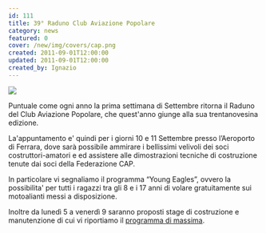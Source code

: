 ```yaml
---
id: 111
title: 39° Raduno Club Aviazione Popolare
category: news
featured: 0
cover: /new/img/covers/cap.png
created: 2011-09-01T12:00:00
updated: 2011-09-01T12:00:00
created_by: Ignazio
---
```


<img class="float-start mr-3 mb-8 w-[300px]" src="/new/img/stories/2011.cap-locandina-39mo-raduno-s.jpg"/>

Puntuale come ogni anno la prima settimana di Settembre ritorna il Raduno del Club Aviazione Popolare, che quest'anno giunge alla sua trentanovesina edizione.

La'appuntamento e' quindi per i giorni 10 e 11 Settembre presso l’Aeroporto di Ferrara, dove sarà possibile ammirare i bellissimi velivoli dei soci costruttori-amatori e ed assistere alle dimostrazioni tecniche di costruzione tenute dai soci della Federazione CAP.

In particolare vi segnaliamo il programma “Young Eagles”, ovvero la possibilita' per tutti i ragazzi tra gli 8 e i 17 anni di volare gratuitamente sui motoalianti messi a disposizione.

Inoltre da lunedì 5 a venerdì 9 saranno proposti stage di costruzione e manutenzione di cui vi riportiamo il <a href="dmdocuments/cap-programma-39mo-raduno.pdf" target="_blank">programma di massima</a>.
